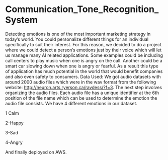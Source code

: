 # Communication_Tone_Recognition_System
Detecting emotions is one of the most important marketing strategy in today’s world. You could personalize different things for an individual specifically to suit their interest. For this reason, we decided to do a project where we could detect a person’s emotions just by their voice which will let us manage many AI related applications. Some examples could be including call centers to play music when one is angry on the call. Another could be a smart car slowing down when one is angry or fearful. As a result this type of application has much potential in the world that would benefit companies and also even safety to consumers. Data Used: We got audio datasets with around 2000 audio files which were in the wav format from the following website: http://neuron.arts.ryerson.ca/ravdess/?f=3. The next step involves organizing the audio files. Each audio file has a unique identifier at the 6th position of the file name which can be used to determine the emotion the audio file consists. We have 4 different emotions in our dataset.

1 Calm

2-Happy

3-Sad

4-Angry

And finally deployed on AWS.

